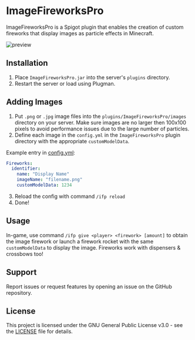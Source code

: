 # ImageFireworksPro

ImageFireworksPro is a Spigot plugin that enables the creation of custom fireworks that display images as particle effects in Minecraft.

![preview](https://i.imgur.com/V3KpvgX.png)

## Installation

1. Place `ImageFireworksPro.jar` into the server's `plugins` directory.
2. Restart the server or load using Plugman.

## Adding Images

1. Put `.png` or `.jpg` image files into the `plugins/ImageFireworksPro/images` directory on your server. Make sure images are no larger then 100x100 pixels to avoid performance issues due to the large number of particles.
2. Define each image in the `config.yml` in the `ImageFireworksPro` plugin directory with the appropriate `customModelData`.

Example entry in [config.yml](src/main/resources/config.yml):

```yaml
Fireworks:
  identifier:
    name: "Display Name"
    imageName: "filename.png"
    customModelData: 1234
```

3. Reload the config with command `/ifp reload`
4. Done!

## Usage
In-game, use command `/ifp give <player> <firework> [amount]` to obtain the image firework or launch a firework rocket with the same `customModelData` to display the image.
Fireworks work with dispensers & crossbows too!

## Support
Report issues or request features by opening an issue on the GitHub repository.


## License
This project is licensed under the GNU General Public License v3.0 - see the [LICENSE](LICENSE) file for details.
